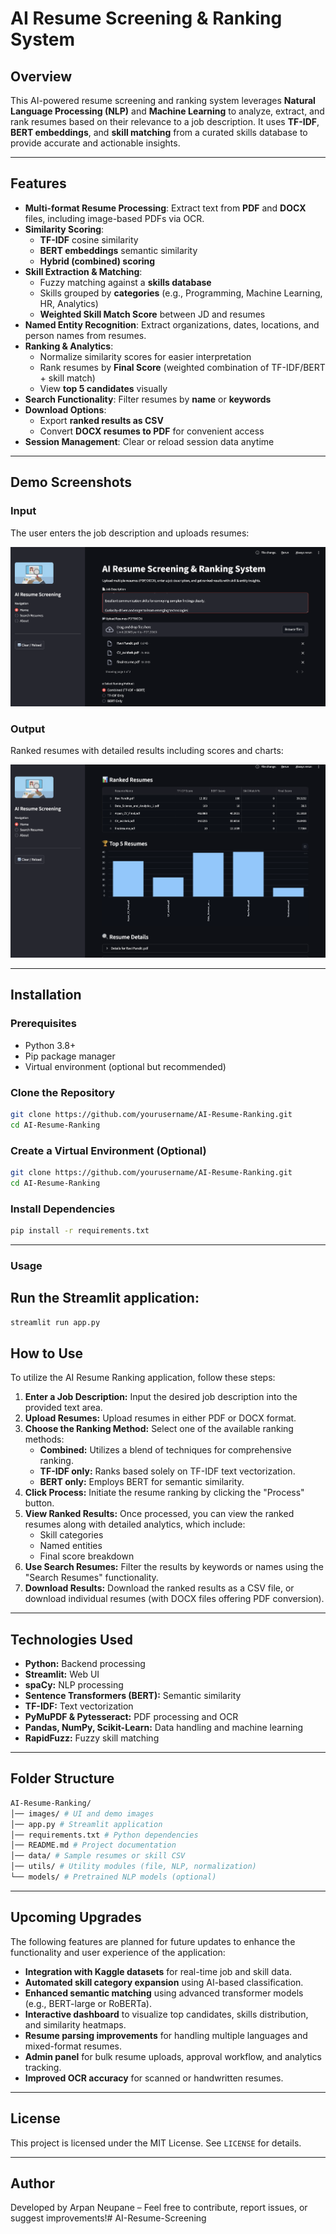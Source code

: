 # AI Resume Screening & Ranking System

## Overview
This AI-powered resume screening and ranking system leverages **Natural Language Processing (NLP)** and **Machine Learning** to analyze, extract, and rank resumes based on their relevance to a job description. It uses **TF-IDF**, **BERT embeddings**, and **skill matching** from a curated skills database to provide accurate and actionable insights.

---

## Features

- **Multi-format Resume Processing**: Extract text from **PDF** and **DOCX** files, including image-based PDFs via OCR.
- **Similarity Scoring**:
  - **TF-IDF** cosine similarity
  - **BERT embeddings** semantic similarity
  - **Hybrid (combined) scoring**
- **Skill Extraction & Matching**:
  - Fuzzy matching against a **skills database**
  - Skills grouped by **categories** (e.g., Programming, Machine Learning, HR, Analytics)
  - **Weighted Skill Match Score** between JD and resumes
- **Named Entity Recognition**: Extract organizations, dates, locations, and person names from resumes.
- **Ranking & Analytics**:
  - Normalize similarity scores for easier interpretation
  - Rank resumes by **Final Score** (weighted combination of TF-IDF/BERT + skill match)
  - View **top 5 candidates** visually
- **Search Functionality**: Filter resumes by **name** or **keywords**
- **Download Options**:
  - Export **ranked results as CSV**
  - Convert **DOCX resumes to PDF** for convenient access
- **Session Management**: Clear or reload session data anytime

---

## Demo Screenshots

### Input
The user enters the job description and uploads resumes:

![Input Screenshot](screenshots/Input.png)

### Output
Ranked resumes with detailed results including scores and charts:

![Output Screenshot](screenshots/Output.png)


---

## Installation

### Prerequisites
- Python 3.8+
- Pip package manager
- Virtual environment (optional but recommended)

### Clone the Repository
```bash
git clone https://github.com/yourusername/AI-Resume-Ranking.git
cd AI-Resume-Ranking
```
### Create a Virtual Environment (Optional)
```bash
git clone https://github.com/yourusername/AI-Resume-Ranking.git
cd AI-Resume-Ranking
```

### Install Dependencies
```bash
pip install -r requirements.txt
```

--- 

### Usage
## Run the Streamlit application:
```bash
streamlit run app.py
```


## How to Use

To utilize the AI Resume Ranking application, follow these steps:

1.  **Enter a Job Description:** Input the desired job description into the provided text area.
2.  **Upload Resumes:** Upload resumes in either PDF or DOCX format.
3.  **Choose the Ranking Method:** Select one of the available ranking methods:
    *   **Combined:** Utilizes a blend of techniques for comprehensive ranking.
    *   **TF-IDF only:** Ranks based solely on TF-IDF text vectorization.
    *   **BERT only:** Employs BERT for semantic similarity.
4.  **Click Process:** Initiate the resume ranking by clicking the "Process" button.
5.  **View Ranked Results:** Once processed, you can view the ranked resumes along with detailed analytics, which include:
    *   Skill categories
    *   Named entities
    *   Final score breakdown
6.  **Use Search Resumes:** Filter the results by keywords or names using the "Search Resumes" functionality.
7.  **Download Results:** Download the ranked results as a CSV file, or download individual resumes (with DOCX files offering PDF conversion).


---
## Technologies Used

*   **Python:** Backend processing
*   **Streamlit:** Web UI
*   **spaCy:** NLP processing
*   **Sentence Transformers (BERT):** Semantic similarity
*   **TF-IDF:** Text vectorization
*   **PyMuPDF & Pytesseract:** PDF processing and OCR
*   **Pandas, NumPy, Scikit-Learn:** Data handling and machine learning
*   **RapidFuzz:** Fuzzy skill matching

---

## Folder Structure
``` bash
AI-Resume-Ranking/
│── images/ # UI and demo images
│── app.py # Streamlit application
│── requirements.txt # Python dependencies
│── README.md # Project documentation
│── data/ # Sample resumes or skill CSV
│── utils/ # Utility modules (file, NLP, normalization)
└── models/ # Pretrained NLP models (optional)
```
---
## Upcoming Upgrades

The following features are planned for future updates to enhance the functionality and user experience of the application:

*   **Integration with Kaggle datasets** for real-time job and skill data.
*   **Automated skill category expansion** using AI-based classification.
*   **Enhanced semantic matching** using advanced transformer models (e.g., BERT-large or RoBERTa).
*   **Interactive dashboard** to visualize top candidates, skills distribution, and similarity heatmaps.
*   **Resume parsing improvements** for handling multiple languages and mixed-format resumes.
*   **Admin panel** for bulk resume uploads, approval workflow, and analytics tracking.
*   **Improved OCR accuracy** for scanned or handwritten resumes.

---
## License

This project is licensed under the MIT License. See `LICENSE` for details.


---
## Author

Developed by Arpan Neupane – Feel free to contribute, report issues, or suggest improvements!# AI-Resume-Screening
